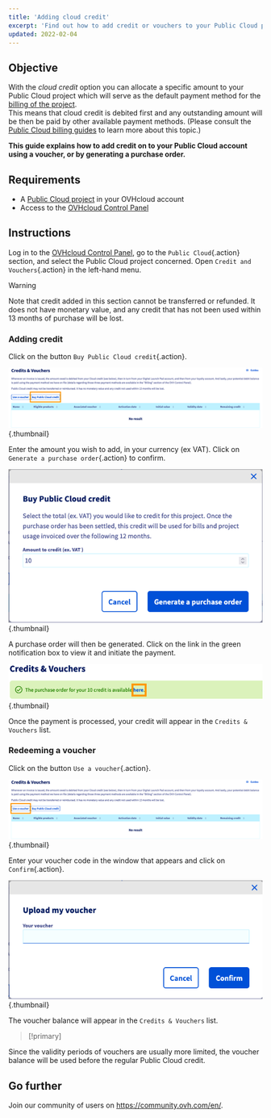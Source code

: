 ```yaml
---
title: 'Adding cloud credit'
excerpt: 'Find out how to add credit or vouchers to your Public Cloud project'
updated: 2022-02-04
---
```


## Objective

With the *cloud credit* option you can allocate a specific amount to your Public Cloud project which will serve as the default payment method for the [billing of the project](/pages/public_cloud/compute/analyze_billing).<br> This means that cloud credit is debited first and any outstanding amount will be then be paid by other available payment methods. (Please consult the [Public Cloud billing guides](/products/account-and-service-management-managing-billing-payments-and-services) to learn more about this topic.)

**This guide explains how to add credit on to your Public Cloud account using a voucher, or by generating a purchase order.**

## Requirements

- A [Public Cloud project](https://www.ovhcloud.com/asia/public-cloud/) in your OVHcloud account
- Access to the [OVHcloud Control Panel](https://ca.ovh.com/auth/?action=gotomanager&from=https://www.ovh.com/asia/&ovhSubsidiary=asia)

## Instructions

Log in to the [OVHcloud Control Panel](https://ca.ovh.com/auth/?action=gotomanager&from=https://www.ovh.com/asia/&ovhSubsidiary=asia), go to the `Public Cloud`{.action} section, and select the Public Cloud project concerned. Open `Credit and Vouchers`{.action} in the left-hand menu.

> [!warning]
>
Note that credit added in this section cannot be transferred or refunded. It does not have monetary value, and any credit that has not been used within 13 months of purchase will be lost.
>

### Adding credit

Click on the button `Buy Public Cloud credit`{.action}.

![addpubliccloudcredit](images/cloudcredit1.png){.thumbnail}

Enter the amount you wish to add, in your currency (ex VAT). Click on `Generate a purchase order`{.action} to confirm.

![addpubliccloudcredit](images/cloudcredit2.png){.thumbnail}

A purchase order will then be generated. Click on the link in the green notification box to view it and initiate the payment.

![addpubliccloudcredit](images/cloudcredit3.png){.thumbnail}

Once the payment is processed, your credit will appear in the `Credits & Vouchers` list.

### Redeeming a voucher

Click on the button `Use a voucher`{.action}.

![addpubliccloudcredit](images/voucher1.png){.thumbnail}

Enter your voucher code in the window that appears and click on `Confirm`{.action}.

![addpubliccloudcredit](images/voucher2.png){.thumbnail}

The voucher balance will appear in the `Credits & Vouchers` list.

> [!primary]
>
Since the validity periods of vouchers are usually more limited, the voucher balance will be used before the regular Public Cloud credit.
>

## Go further

Join our community of users on <https://community.ovh.com/en/>.
